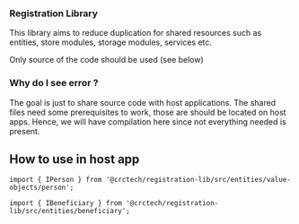 
### Registration Library

This library aims to reduce duplication for shared resources such as entities, store modules, storage modules, services etc.

Only source of the code should be used (see below)


### Why do I see error ?

The goal is just to share source code with host applications. The shared files need some prerequisites to work, those are should be located on host apps.
Hence, we will have compilation here since not everything needed is present.

## How to use in host app

`import { IPerson } from '@crctech/registration-lib/src/entities/value-objects/person';`

`import { IBeneficiary } from '@crctech/registration-lib/src/entities/beneficiary';`


###
